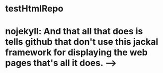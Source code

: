 # testHtmlRepo

# nojekyll: And that all that does is tells github that don't use this jackal framework for displaying the web pages that's all it does. -->
